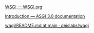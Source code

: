 [WSGI — WSGI.org](https://wsgi.readthedocs.io/en/latest/index.html)

[Introduction — ASGI 3.0 documentation](https://asgi.readthedocs.io/en/latest/introduction.html)

[wagi/README.md at main · deislabs/wagi](https://github.com/deislabs/wagi/blob/main/docs/README.md)
